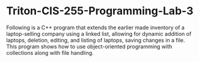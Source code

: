# Triton-CIS-255-Programming-Lab-3
Following is a C++ program that extends the earlier made inventory of a laptop-selling company using a linked list, allowing for dynamic addition of laptops, deletion, editing, and listing of laptops, saving changes in a file. This program shows how to use object-oriented programming with collections along with file handling.
